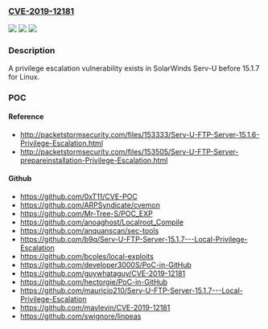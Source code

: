 ### [CVE-2019-12181](https://cve.mitre.org/cgi-bin/cvename.cgi?name=CVE-2019-12181)
![](https://img.shields.io/static/v1?label=Product&message=n%2Fa&color=blue)
![](https://img.shields.io/static/v1?label=Version&message=n%2Fa&color=blue)
![](https://img.shields.io/static/v1?label=Vulnerability&message=n%2Fa&color=brighgreen)

### Description

A privilege escalation vulnerability exists in SolarWinds Serv-U before 15.1.7 for Linux.

### POC

#### Reference
- http://packetstormsecurity.com/files/153333/Serv-U-FTP-Server-15.1.6-Privilege-Escalation.html
- http://packetstormsecurity.com/files/153505/Serv-U-FTP-Server-prepareinstallation-Privilege-Escalation.html

#### Github
- https://github.com/0xT11/CVE-POC
- https://github.com/ARPSyndicate/cvemon
- https://github.com/Mr-Tree-S/POC_EXP
- https://github.com/anoaghost/Localroot_Compile
- https://github.com/anquanscan/sec-tools
- https://github.com/b9q/Serv-U-FTP-Server-15.1.7---Local-Privilege-Escalation
- https://github.com/bcoles/local-exploits
- https://github.com/developer3000S/PoC-in-GitHub
- https://github.com/guywhataguy/CVE-2019-12181
- https://github.com/hectorgie/PoC-in-GitHub
- https://github.com/mauricio210/Serv-U-FTP-Server-15.1.7---Local-Privilege-Escalation
- https://github.com/mavlevin/CVE-2019-12181
- https://github.com/swignore/linpeas


